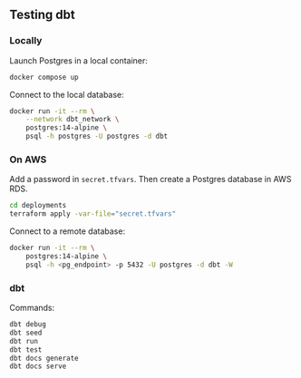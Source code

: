 ## Testing dbt

### Locally

Launch Postgres in a local container:

```bash
docker compose up
```

Connect to the local database:

```bash
docker run -it --rm \
    --network dbt_network \
    postgres:14-alpine \
    psql -h postgres -U postgres -d dbt
```

### On AWS

Add a password in `secret.tfvars`. Then create a Postgres database in AWS RDS.

```bash
cd deployments
terraform apply -var-file="secret.tfvars"
```

Connect to a remote database:

```bash
docker run -it --rm \
    postgres:14-alpine \
    psql -h <pg_endpoint> -p 5432 -U postgres -d dbt -W
```

### dbt

Commands:

```bash
dbt debug
dbt seed
dbt run
dbt test
dbt docs generate
dbt docs serve
```
